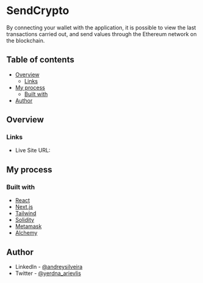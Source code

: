 # SendCrypto

By connecting your wallet with the application, it is possible to view the last transactions carried out, and send values ​​through the Ethereum network on the blockchain.

## Table of contents

- [Overview](#overview)
  - [Links](#links)
- [My process](#my-process)
  - [Built with](#built-with)
- [Author](#author)


## Overview
### Links

- Live Site URL: []()

## My process

### Built with

- [React](https://reactjs.org)
- [Next.js](https://vitejs.dev/)
- [Tailwind](https://tailwindcss.com/)
- [Solidity](https://docs.soliditylang.org/)
- [Metamask](https://metamask.io/)
- [Alchemy](https://www.alchemy.com/)

## Author

- LinkedIn - [@andreysilveira](https://www.linkedin.com/in/andreysilveira/)
- Twitter - [@yerdna_arievlis](https://twitter.com/)
